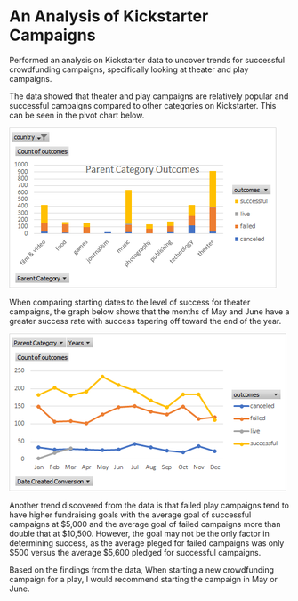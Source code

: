 # An Analysis of Kickstarter Campaigns
Performed an analysis on Kickstarter data to uncover trends for successful crowdfunding campaigns, specifically looking at theater and play campaigns.  

The data showed that theater and play campaigns are relatively popular and successful campaigns compared to other categories on Kickstarter.  This can be seen in the pivot chart below.

![Pivot Chart](https://github.com/whitneylosinski/kickstarter-analysis/blob/master/Pivot%20Chart.png)


When comparing starting dates to the level of success for theater campaigns, the graph below shows that the months of May and June have a greater success rate with success tapering off toward the end of the year.  

![Line Chart](https://github.com/whitneylosinski/kickstarter-analysis/blob/master/Line%20Chart.png)

Another trend discovered from the data is that failed play campaigns tend to have higher fundraising goals with the average goal of successful campaigns at $5,000 and the average goal of failed campaigns more than double that at $10,500.  However, the goal may not be the only factor in determining success, as the average pleged for failed campaigns was only $500 versus the average $5,600 pledged for successful campaigns.

Based on the findings from the data, When starting a new crowdfunding campaign for a play, I would recommend starting the campaign in May or June.
